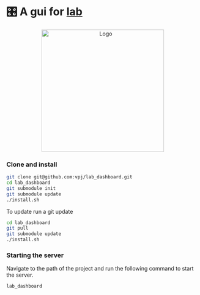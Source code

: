 # 🎛 A gui for [lab](https://github.com/vpj/lab)

<p align="center">
  <img style="max-width:100%;" src="https://github.com/vpj/lab_dashboard/blob/master/images/dashboard.png?raw=true" width="320" title="Logo">
</p>

### Clone and install

```bash
git clone git@github.com:vpj/lab_dashboard.git
cd lab_dashboard
git submodule init
git submodule update
./install.sh
```

To update run a git update

```bash
cd lab_dashboard
git pull
git submodule update
./install.sh
```

### Starting the server

Navigate to the path of the project and run the following command to start the server.

```bash
lab_dashboard
```
